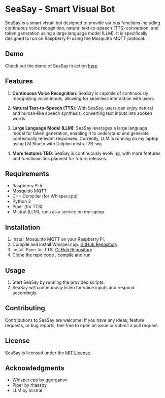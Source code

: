 # SeaSay - Smart Visual Bot

SeaSay is a smart visual bot designed to provide various functions including continuous voice recognition, natural text-to-speech (TTS) conversion, and token generation using a large language model (LLM). It is specifically designed to run on Raspberry Pi using the Mosquitto MQTT protocol.

## Demo

Check out the demo of SeaSay in action [here](https://www.youtube.com/watch?v=nybifJqqwr0).

## Features

1. **Continuous Voice Recognition**: SeaSay is capable of continuously recognizing voice inputs, allowing for seamless interaction with users.

2. **Natural Text-to-Speech (TTS)**: With SeaSay, users can enjoy natural and human-like speech synthesis, converting text inputs into spoken words.

3. **Large Language Model (LLM)**: SeaSay leverages a large language model for token generation, enabling it to understand and generate contextually relevant responses. Currently, LLM is running on my laptop using LM Studio with Dolphin mistral 7B.:wq
 

4. **More features TBD**: SeaSay is continuously evolving, with more features and functionalities planned for future releases.

## Requirements

- Raspberry Pi 5
- Mosquitto MQTT
- C++ Compiler (for Whisper.cpp)
- Python 3
- Piper (for TTS)
- Mistral (LLM), runs as a service on my laptop

## Installation

1. Install Mosquitto MQTT on your Raspberry Pi.
2. Compile and install Whisper.cpp. [GitHub Repository](https://github.com/ggerganov/whisper.cpp)
3. Install Piper for TTS. [GitHub Repository](https://github.com/rhasspy/piper)
4. Clone the repo code , compile and run

## Usage

1. Start SeaSay by running the provided scripts.
2. SeaSay will continuously listen for voice inputs and respond accordingly.

## Contributing

Contributions to SeaSay are welcome! If you have any ideas, feature requests, or bug reports, feel free to open an issue or submit a pull request.

## License

SeaSay is licensed under the [MIT License](LICENSE).

## Acknowledgments

- Whisper.cpp by ggerganov
- Piper by rhasspy
- LLM by mistral 


